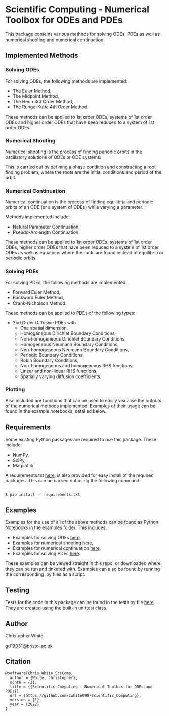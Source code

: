 # Scientific Computing - Numerical Toolbox for ODEs and PDEs

This package contains various methods for solving ODEs, PDEs as well as numerical shooting and numerical continuation.



## Implemented Methods
### Solving ODEs
For solving ODEs, the following methods are implemented:
 - The Euler Method,
 - The Midpoint Method,
 - The Heun 3rd Order Method,
 - The Runge-Kutte 4th Order Method.

These methods can be applied to 1st order ODEs, systems of 1st order ODEs and higher order ODEs that have been reduced to a system of 1st order ODEs.


### Numerical Shooting
Numerical shooting is the process of finding periodic orbits in the oscillatory solutions of ODEs or ODE systems.

This is carried out by defining a phase condition and constructing a root finding problem, where the roots are the initial conditions and period of the orbit.


### Numerical Continuation
Numerical continuation is the process of finding equilibria and periodic orbits of an ODE (or a system of ODEs) while varying a parameter.

Methods implemented include:
 - Natural Parameter Continuation,
 - Pseudo-Arclength Continuation.

These methods can be applied to 1st order ODEs, systems of 1st order ODEs, higher order ODEs that have been reduced to a system of 1st order ODEs as well as equations where the roots are found instead of equilibria or periodic orbits.


### Solving PDEs
For solving PDEs, the following methods are implemented:
 - Forward Euler Method,
 - Backward Euler Method,
 - Crank-Nicholson Method.

These methods can be applied to PDEs of the following types:
 - 2nd Order Diffusive PDEs with
    - One spatial dimension,
    - Homogeneous Dirichlet Boundary Conditions,
    - Non-homogeneous Dirichlet Boundary Conditions,
    - Homogeneous Neumann Boundary Conditions,
    - Non-homogeneous Neumann Boundary Conditions,
    - Periodic Boundary Conditions,
    - Robin Boundary Conditions,
    - Non-homogeneous and homogeneous RHS functions,
    - Linear and non-linear RHS functions,
    - Spatially varying diffusion coefficients.


### Plotting
Also included are functions that can be used to easily visualise the outputs of the numerical methods implemented.
Examples of their usage can be found in the example notebooks, detailed below.

## Requirements
Some existing Python packages are required to use this package. These include:
 - NumPy,
 - SciPy,
 - Matplotlib.

A requirements.txt [here](requirements.txt), is also provided for easy install of the required packages. This can be carried out using the following command:

```bash

$ pip install -r requirements.txt

```

## Examples
Examples for the use of all of the above methods can be found as Python Notebooks in the examples folder. This includes,
 - Examples for solving ODEs [here](examples/solving_odes.ipynb),
 - Examples for numerical shooting [here](examples/numerical_shooting.ipynb),
 - Examples for numerical continuation [here](examples/numerical_continuation.ipynb),
 - Examples for solving PDEs [here](examples/solving_pdes.ipynb).

These examples can be viewed straight in this repo, or downloaded where they can be run and tinkered with.
Examples can also be found by running the corresponding .py files as a script.


## Testing
Tests for the code in this package can be found in the tests.py file [here](tests.py). They are created using the built-in unittest class.

## Author
Christopher White

gd19031@bristol.ac.uk

## Citation
```
@software{Chris_White_SciComp,
  author = {White, Christopher},
  month = {3},
  title = {{Scientific Computing - Numerical Toolbox for ODEs and PDEs}},
  url = {https://github.com/cwhite098/Scientific_Computing},
  version = {1},
  year = {2022}
}
```
